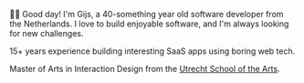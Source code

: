 👋🏻 Good day!  I'm Gijs, a 40-something year old software developer from the Netherlands. I love to build enjoyable software, and I'm always looking for new challenges.

15+ years experience building interesting SaaS apps using boring web tech.

Master of Arts in Interaction Design from the [Utrecht School of the Arts](https://www.hku.nl).